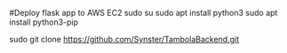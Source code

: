 #Deploy flask app to AWS EC2
sudo su
sudo apt install python3
sudo apt install python3-pip

sudo git clone https://github.com/Synster/TambolaBackend.git

